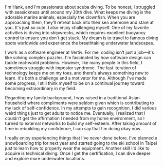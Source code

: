 
I'm Hank, and I'm passionate about scuba diving. To be honest, I struggled with seasickness until around my 30th dive.  What keeps me diving is
the adorable marine animals, especially the clownfish. When you are approaching them, they'll retreat back into their sea anemone and stare at you. It's just so cute. I also enjoy challenging myself. One of my favorite activities is diving into shipwrecks, which requires excellent buoyancy control to ensure you don't get stuck. My dream is to travel to famous diving spots worldwide and experience the breathtaking underwater landscapes.

I work as a software engineer at Vertiv. For me, coding isn't just a job—it's like solving complex puzzles. I'm fascinated by how software design can tackle real-world problems. However, like many people in this field, I sometimes struggle with impostor syndrome. The fast iteration of  technology keeps me on my toes, and there's always something new to learn. It's both a challenge and a motivator for me. Although I've made some progress, I still think myself to be on a continual journey toward becoming extraordinary in my field.

Regarding my family background, I was raised in a traditional Asian household where compliments were seldom given which is contributing to my lack of self-confidence. In my attempts to gain recognition, I did various weird things just to get adults to notice me. Eventually, I realized that I couldn't get the affirmation I needed from my home environment, so I turned to external networks to build my self-esteem. After taking amount of time in rebuilding my confidence, I can say that I'm doing okay now.

I really enjoy experiencing things that I've never done before. I've planned a snowboarding trip for next year and started going to the ski school in Taipei just to learn how to properly wear the equipment. Another skill I'd like to acquire is technical diving. Once I get the certification, I can dive deeper and explore more underwater locations.